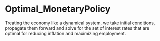 # Optimal_MonetaryPolicy
Treating the economy like a dynamical system, we take initial conditions, propagate them forward and solve for the set of interest rates that are optimal for reducing inflation and maximizing employment.
